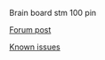 Brain board stm 100 pin

[Forum post](https://rusefi.com/forum/viewtopic.php?f=4&t=381)

[Known issues](known_issues.txt)